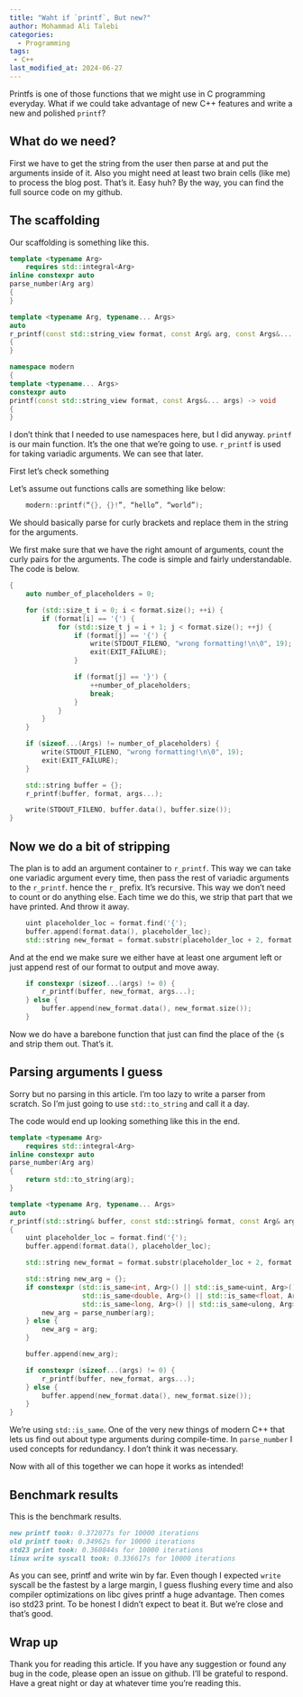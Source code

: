 ```yaml
---
title: "Waht if `printf`, But new?"
author: Mohammad Ali Talebi
categories:
  - Programming
tags:
 - C++
last_modified_at: 2024-06-27
---
```


Printfs is one of those functions that we might use in C programming everyday. What if we could take advantage of new C++ features and write a new and polished `printf`?

## What do we need?
First we have to get the string from the user then parse at and put the arguments inside of it. Also you might need at least two brain cells (like me) to process the blog post. That’s it. Easy huh? By the way, you can find the full source code on my github.

## The scaffolding
Our scaffolding is something like this.

```c++
template <typename Arg>
    requires std::integral<Arg>
inline constexpr auto
parse_number(Arg arg)
{
}

template <typename Arg, typename... Args>
auto
r_printf(const std::string_view format, const Arg& arg, const Args&... args)
{
}

namespace modern
{
template <typename... Args>
constexpr auto
printf(const std::string_view format, const Args&... args) -> void
{
}
```

I don’t think that I needed to use namespaces here, but I did anyway. `printf` is our main function. It’s the one that we’re going to use. `r_printf` is used for taking variadic arguments. We can see that later.

First let’s check something

Let’s assume out functions calls are something like below:

```c++
    modern::printf(“{}, {}!”, “hello”, “world”);
```

We should basically parse for curly brackets and replace them in the string for the arguments.

We first make sure that we have the right amount of arguments, count the curly pairs for the arguments. The code is simple and fairly understandable. The code is below.

```c++
{
    auto number_of_placeholders = 0;

    for (std::size_t i = 0; i < format.size(); ++i) {
        if (format[i] == '{') {
            for (std::size_t j = i + 1; j < format.size(); ++j) {
                if (format[j] == '{') {
                    write(STDOUT_FILENO, "wrong formatting!\n\0", 19);
                    exit(EXIT_FAILURE);
                }

                if (format[j] == '}') {
                    ++number_of_placeholders;
                    break;
                }
            }
        }
    }

    if (sizeof...(Args) != number_of_placeholders) {
        write(STDOUT_FILENO, "wrong formatting!\n\0", 19);
        exit(EXIT_FAILURE);
    }

    std::string buffer = {};
    r_printf(buffer, format, args...);

    write(STDOUT_FILENO, buffer.data(), buffer.size());
}
```

## Now we do a bit of stripping
The plan is to add an argument container to `r_printf`. This way we can take one variadic argument every time, then pass the rest of variadic arguments to the `r_printf`. hence the `r_` prefix. It’s recursive. This way we don’t need to count or do anything else. Each time we do this, we strip that part that we have printed. And throw it away.

```c++
    uint placeholder_loc = format.find('{');
    buffer.append(format.data(), placeholder_loc);
    std::string new_format = format.substr(placeholder_loc + 2, format.size());
```

And at the end we make sure we either have at least one argument left or just append rest of our format to output and move away.

```c++
    if constexpr (sizeof...(args) != 0) {
        r_printf(buffer, new_format, args...);
    } else {
        buffer.append(new_format.data(), new_format.size());
    }
```
Now we do have a barebone function that just can find the place of the `{`s and strip them out. That’s it.

## Parsing arguments I guess
Sorry but no parsing in this article. I’m too lazy to write a parser from scratch. So I’m just going to use `std::to_string` and call it a day. 

The code would end up looking something like this in the end.

```c++
template <typename Arg>
    requires std::integral<Arg>
inline constexpr auto
parse_number(Arg arg)
{
    return std::to_string(arg);
}

template <typename Arg, typename... Args>
auto
r_printf(std::string& buffer, const std::string& format, const Arg& arg, const Args&... args)
{
    uint placeholder_loc = format.find('{');
    buffer.append(format.data(), placeholder_loc);

    std::string new_format = format.substr(placeholder_loc + 2, format.size());

    std::string new_arg = {};
    if constexpr (std::is_same<int, Arg>() || std::is_same<uint, Arg>() ||
                  std::is_same<double, Arg>() || std::is_same<float, Arg>() ||
                  std::is_same<long, Arg>() || std::is_same<ulong, Arg>()) {
        new_arg = parse_number(arg);
    } else {
        new_arg = arg;
    }

    buffer.append(new_arg);

    if constexpr (sizeof...(args) != 0) {
        r_printf(buffer, new_format, args...);
    } else {
        buffer.append(new_format.data(), new_format.size());
    }
}
```

We’re using `std::is_same`. One of the very new things of modern C++ that lets us find out about type arguments during compile-time. In `parse_number` I used concepts for redundancy. I don’t think it was necessary. 

Now with all of this together we can hope it works as intended!

## Benchmark results
This is the benchmark results.

```markdown
new printf took: 0.372077s for 10000 iterations
old printf took: 0.34962s for 10000 iterations
std23 print took: 0.360844s for 10000 iterations
linux write syscall took: 0.336617s for 10000 iterations
```

As you can see, printf and write win by far. Even though I expected `write` syscall be the fastest by a large margin, I guess flushing every time and also compiler optimizations on libc gives printf a huge advantage. Then comes iso std23 print. To be honest I didn’t expect to beat it. But we’re close and that’s good.

## Wrap up
Thank you for reading this article. If you have any suggestion or found any bug in the code, please open an issue on github. I’ll be grateful to respond. Have a great night or day at whatever time you’re reading this.
